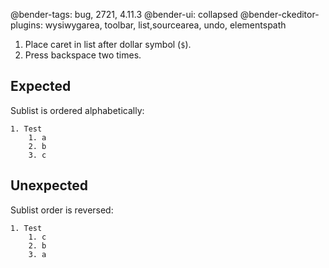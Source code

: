@bender-tags: bug, 2721, 4.11.3
@bender-ui: collapsed
@bender-ckeditor-plugins: wysiwygarea, toolbar, list,sourcearea, undo, elementspath

1. Place caret in list after dollar symbol (`$`).
1. Press backspace two times.

## Expected

Sublist is ordered alphabetically:
```
1. Test
	1. a
	2. b
	3. c
```

## Unexpected

Sublist order is reversed:
```
1. Test
	1. c
	2. b
	3. a
```
